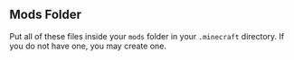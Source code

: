 ## Mods Folder

Put all of these files inside your `mods` folder in your `.minecraft` directory. If you do not have one, you may create one.
